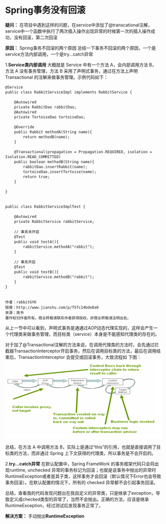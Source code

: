 # Spring事务没有回滚

**疑问：**
在项目中遇到这样的问题，在service中添加了@transcational注解，service中一个函数中执行了两次插入操作出现异常的时候第一次的插入操作成功，没有回滚，第二次回滚

**原因：**
Spring事务不回滚的两个原因
总结一下事务不回滚的两个原因，一个是service方法内部调用，一个是try...catch异常

1.**Service类内部调用**
大概就是 Service 中有一个方法 A，会内部调用方法 B， 方法 A 没有事务管理，方法 B 采用了声明式事务，通过在方法上声明 Transactional 的注解来做事务管理。示例代码如下：


```
@Service
public class RabbitServiceImpl implements RabbitService {

    @Autowired
    private RabbitDao rabbitDao;
    @Autowired
    private TortoiseDao tortoiseDao;

    @Override
    public Rabbit methodA(String name){
        return methodB(name);
    }

    @Transactional(propagation = Propagation.REQUIRED, isolation = Isolation.READ_COMMITTED)
    public boolean methodB(String name){
        rabbitDao.insertRabbit(name);
        tortoiseDao.insertTortoise(name);
        return true;
    }

}


public class RabbitServiceImplTest {

    @Autowired
    private RabbitService rabbitService;

    // 事务未开启
    @Test
    public void testA(){
        rabbitService.methodA("rabbit");
    }

    // 事务开启
    @Test
    public void testB(){
        rabbitService.methodB("rabbit");
    }
}


作者：rabbitGYK
链接：http://www.jianshu.com/p/f5fc14bde8a0
來源：简书
著作权归作者所有。商业转载请联系作者获得授权，非商业转载请注明出处。
```
从上一节中可以看到，声明式事务是通通过AOP动态代理实现的，这样会产生一个代理类来做事务管理，而目标类（service）本身是不能感知代理类的存在的。

对于加了@Transactional注解的方法来说，在调用代理类的方法时，会先通过拦截器TransactionInterceptor开启事务，然后在调用目标类的方法，最后在调用结束后，TransactionInterceptor 会提交或回滚事务，大致流程如
下图：![](/assets/1.png)

总结，在方法 A 中调用方法 B，实际上是通过“this”的引用，也就是直接调用了目标类的方法，而非通过 Spring 上下文获得的代理类，所以事务是不会开启的。

2.**try...catch异常**
在默认配置中，Spring FrameWork 的事务框架代码只会将出现runtime, unchecked 异常的事务标记为回滚；也就是说事务中抛出的异常时RuntimeException或者是其子类，这样事务才会回滚（默认情况下Error也会导致事务回滚）。在默认配置的情况下，所有的 checked 异常都不会引起事务回滚。

总结，查看我的代码发现问题出在我自定义的异常类，只是继承了exception，导致定义成checked类型的异常了，当然不会抛出。正确的方法，应该是继承RuntimeException，经过测试后发现事务正常了。


**解决方案：**
手动抛出**RuntimeException**

